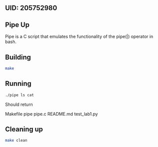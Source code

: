 ## UID: 205752980

## Pipe Up

Pipe is a C script that emulates the functionality of the pipe(|) operator in bash.

## Building

```bash
make
```

## Running
```bash
./pipe ls cat 
```
Should return 

Makefile
pipe
pipe.c
README.md
test_lab1.py

## Cleaning up
```bash
make clean
```

